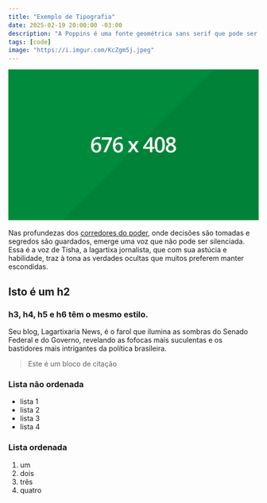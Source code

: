 ```yaml
---
title: "Exemplo de Tipografia"
date: 2025-02-19 20:00:00 -03:00
description: "A Poppins é uma fonte geométrica sans serif que pode ser usada em sites, aplicativos, logotipos, branding, revistas, entre outros"
tags: [code]
image: "https://i.imgur.com/KcZgm5j.jpeg"
---
```


![Tisha](/img/img-test.png "Tisha News")

Nas profundezas dos [corredores do poder](https://tisha.geanramos.com.br), onde decisões são tomadas e segredos são guardados, emerge uma voz que não pode ser silenciada. Essa é a voz de Tisha, a lagartixa jornalista, que com sua astúcia e habilidade, traz à tona as verdades ocultas que muitos preferem manter escondidas. 

## Isto é um h2

### h3, h4, h5 e h6 têm o mesmo estilo.

Seu blog, Lagartixaria News, é o farol que ilumina as sombras do Senado Federal e do Governo, revelando as fofocas mais suculentas e os bastidores mais intrigantes da política brasileira.

> Este é um bloco de citação

### Lista não ordenada
- lista 1
- lista 2
- lista 3
- lista 4

### Lista ordenada
1. um
2. dois
3. três
4. quatro
